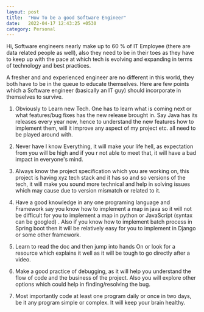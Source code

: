 ```yaml
---
layout: post
title:  "How To be a good Software Engineer"
date:   2022-04-17 12:43:25 +0530
category: Personal
---
```

Hi, Software engineers nearly make up to 60 % of IT Employee (there are data related people as well), also they need to be in their toes as they have to keep up with the pace at which tech is evolving and  expanding in terms of technology and best practices.  

A fresher and and experienced  engineer are no different in this world, they both have to be in the queue to educate themselves.  Here are few points which a Software engineer (basically an IT guy) should incorporate in themselves to survive. 


1) Obviously to Learn new Tech. One has to learn what is coming next or what features/bug fixes has the new release brought in. Say Java has its releases every year now, hence to understand the new features how to implement them, will it improve any aspect of my project etc. all need to be played around with.

2)  Never have I know Everything, it will make your life hell, as expectation from you will be high and if you r not able to meet that, it will have a bad impact in everyone's mind. 

3) Always know the project specification which you are working on,  this project is having xyz tech stack and it has so and so versions of the tech, it will make you sound more technical and help in solving issues which may cause due to version mismatch or related to it.

4) Have a good knowledge in any one programing language and Framework say you know how to implement a map in java so it will not be difficult for you to implement a map in python or JavaScript (syntax can be googled) . Also if you know how to implement batch process in Spring boot then it will be relatively easy for you to implement in Django or some other framework. 

5)  Learn to read the doc and then jump into hands On or look for a resource which explains it well as it will be tough to go directly after a video. 

6) Make a good practice of debugging, as it will help you understand the flow of code and the business of the project. Also you will explore other options which could help in finding/resolving the bug.

7) Most importantly code at least one program daily or once in two days, be it any program simple or complex. It will keep your brain healthy.



